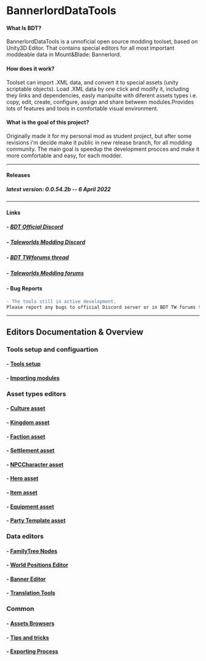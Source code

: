 # BannerlordDataTools

#### What Is BDT?

BannerlordDataTools is a unnoficial open source modding toolset, based on Unity3D Editor. 
That contains special editors for all most important moddeable data in Mount&Blade: Bannerlord.

#### How does it work?

Toolset can import .XML data, and convert it to special assets (unity scriptable objects).
Load .XML data by one click and modify it, including they links and dependencies, easly manipulte with diferent assets types i.e. copy, edit, create, configure, assign and share between modules.Provides lots of features and tools in comfortable visual environment.

#### What is the goal of this project? 

Originally made it for my personal mod as student project, but after some revisions i'm decide make it public in new release branch, for all modding community. 
The main goal is speedup the development procces and make it more comfortable and easy, for each modder.

---------------------------------------------

#### Releases
##### latest version: 0.0.54.2b -- 6 April 2022 

---------------------------------------------

#### Links
##### - [BDT Official Discord](https://discord.gg/UuWNAg9z)
##### - [Taleworlds Modding Discord](https://discord.gg/ZKtkdmxY)
##### - [BDT TWforums thread](https://forums.taleworlds.com/index.php?pages/modding)
##### - [Taleworlds Modding forums](https://forums.taleworlds.com/index.php?pages/modding/)

#### - Bug Reports

```diff
- The tools still in active development.                                     
Please report any bugs to official Discord server or in BDT TW forums thread.
```

---------------------------------------------

## Editors Documentation & Overview

### Tools setup and configuartion
#### - [Tools setup](docs_BDT/tools_setup.md)
#### - [Importing modules](docs_BDT/importing_modules.md)

### Asset types editors
#### - [Culture asset](docs_BDT/culture_asset.md)
#### - [Kingdom asset ](docs_BDT/kingdom_asset.md)
#### - [Faction asset](docs_BDT/faction_asset.md)
#### - [Settlement asset](docs_BDT/settlement_asset.md)
#### - [NPCCharacter asset](docs_BDT/npc_asset.md)
#### - [Hero asset](docs_BDT/hero_asset.md)
#### - [Item asset](docs_BDT/item_asset.md)
#### - [Equipment asset](docs_BDT/equip_asset.md)
#### - [Party Template asset](docs_BDT/pt_asset.md)

### Data editors
#### - [FamilyTree Nodes](docs_BDT/famly_tree.md)
#### - [World Positions Editor](docs_BDT/world_pos.md)
#### - [Banner Editor](docs_BDT/banner_editor.md)
#### - [Translation Tools](docs_BDT/translations.md)

### Common
#### - [Assets Browsers](docs_BDT/asset_browsers.md)
#### - [Tips and tricks](docs_BDT/tips.md)
#### - [Exporting Process](docs_BDT/export.md)